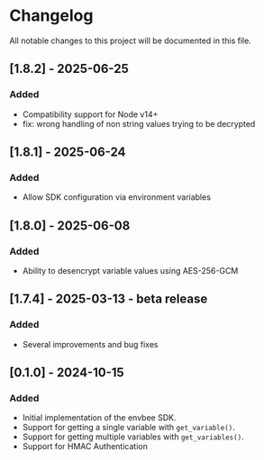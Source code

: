 # Changelog

All notable changes to this project will be documented in this file.

## [1.8.2] - 2025-06-25

### Added

- Compatibility support for Node v14+
- fix: wrong handling of non string values trying to be decrypted

## [1.8.1] - 2025-06-24

### Added

- Allow SDK configuration via environment variables

## [1.8.0] - 2025-06-08

### Added

- Ability to desencrypt variable values using AES-256-GCM

## [1.7.4] - 2025-03-13 - beta release

### Added

- Several improvements and bug fixes

## [0.1.0] - 2024-10-15

### Added

- Initial implementation of the envbee SDK.
- Support for getting a single variable with `get_variable()`.
- Support for getting multiple variables with `get_variables()`.
- Support for HMAC Authentication
